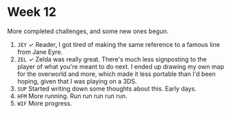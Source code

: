 # Week 12

More completed challenges, and some new ones begun.

1. `JEY` ✓ Reader, I got tired of making the same reference to a famous line
from Jane Eyre.
1. `ZEL` ✓ Zelda was really great. There's much less signposting to the player
of what you're meant to do next. I ended up drawing my own map for the overworld
and more, which made it less portable than I'd been hoping, given that I was
playing on a 3DS.
1. `SUP` Started writing down some thoughts about this. Early days.
1. `HFM` More running. Run run run run run.
1. `WIF` More progress.
